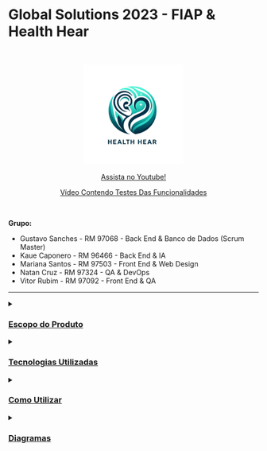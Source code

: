 # **Global Solutions 2023 - FIAP & Health Hear**
<br />
<p align="center">
  <img src="HealthHear.png" alt="HealthHear" width=200>
</p>

<p align="center">
  <a href="https://www.youtube.com/watch?v=-MF4UsdPNVo" target="blank" style="text-align: center; display: block;">Assista no Youtube!</a>
</p>

<p align="center">
  <a href="https://www.youtube.com/watch?v=Fw51SMWi-k8" target="blank" style="text-align: center; display: block;">Vídeo Contendo Testes Das Funcionalidades</a>
</p>

<br />

**Grupo:**
- Gustavo Sanches - RM 97068 - Back End & Banco de Dados (Scrum Master)
- Kaue Caponero - RM 96466 - Back End & IA
- Mariana Santos - RM 97503 - Front End & Web Design
- Natan Cruz - RM 97324 - QA & DevOps 
- Vitor Rubim - RM 97092 - Front End & QA

<hr/>

<details>
  <summary><h3><u>Escopo do Produto</u></h3></summary>

  <details>
    <summary><h4><u>Problema a Solucionar</u></h4></summary>
      <p>A saúde representa um dos fundamentos essenciais da existência humana, exercendo não apenas impacto direto sobre nossa qualidade de vida, mas também moldando nossa capacidade de concretizar sonhos, aspirações e potencial criativo. Incontestavelmente, o futuro da saúde figura como uma das preocupações mais urgentes na sociedade contemporânea.</p>
      <p>Lamentavelmente, atualmente, deparamo-nos com relatos frequentes de pacientes que experimentaram situações adversas envolvendo profissionais da saúde. Observamos casos de negligência, má conduta, comportamento antiético e, em algumas instâncias, práticas criminosas. Mesmo que tais incidentes não representem a norma entre os profissionais de saúde, sua ocorrência é suficiente para gerar insegurança, levando pessoas a desistirem de procedimentos e consultas cruciais para sua saúde. O cerne do problema reside na escassez de transparência e informações confiáveis no âmbito da saúde, resultando em experiências negativas para os pacientes e, consequentemente, na renúncia a cuidados essenciais.</p>
      <p>Diante desse cenário, torna-se imperativa a promoção da transparência e o acesso a informações confiáveis no universo da saúde. Os pacientes anseiam por detalhes aprofundados sobre os profissionais de saúde antes de se submeterem a consultas e tratamentos, enfrentando, no entanto, a carência de plataformas especializadas dedicadas a essa forma de avaliação. É nesse contexto que a HealthHear emerge como resposta a essa lacuna, proporcionando um espaço dedicado à compartilhamento de experiências reais e verificadas com médicos. Essa abordagem visa, sobretudo, promover a confiança dos pacientes nos serviços de saúde, destacando-se como uma medida crucial na prevenção de crimes e mal conduta por parte dos profissionais da saúde.</p>
  </details>
  
  <details>
    <summary><h4><u>Solução Proposta</u></h4></summary>
      <p>O projeto HealthHear consiste em um aplicativo móvel para promover a transparência, segurança, apoio ao paciente e incentivar a melhora na conduta de profissionais da saúde. A ideia baseia-se em possibilitar que usuários cadastrem feedbacks e/ou denúncias à médicos de forma anônima ou não. Qualquer usuário pode visualizar essas denúncias e feedbacks e caso o profissional da saúde se cadastre, ele também pode responder a denúncias e feedbacks relacionados ao seu registro (CRM, CRO, CRN etc.).</p>
      <p>Desta forma, utilizamos a tecnologia acessível e inovadora que é o desenvolvimento de aplicações móveis e promovemos a transparência, segurança e apoio ao paciente na sua jornada em busca da saúde. Além disso, também incentivamos profissionais a serem mais cautelosos em suas consultas e manter sempre o respeito e o cuidado necessário ao paciente.</p>
      <p>Com os pacientes seguros e confiantes, consequentemente eles serão incentivados a cuidar melhor de sua saúde e buscar tratamentos, consultas e procedimentos com profissionais de qualidade e confiança, promovendo a saúde de forma geral.</p>
  </details>

  <details>
     <summary><h4><u>Escopo do Projeto</u></h4></summary>
      <p><b>Cadastro e Autenticação de Usuários:</b> Permitir que usuários criem perfis e acessem o aplicativo de forma segura.</p>
      <p><b>Sistema de Feedback e Denúncia:</b> Possibilitar que os usuários avaliem e reportem condutas de profissionais da saúde, incluindo a opção de denúncias anônimas.</p>
      <p><b>Visualização de Feedbacks e Respostas:</b> Disponibilizar um sistema onde feedbacks e denúncias possam ser visualizados publicamente, com espaço para respostas dos profissionais avaliados.</p>
      <p><b>Interface Amigável e Acessível:</b> Desenvolver uma interface de usuário intuitiva e acessível para todas as idades e níveis de habilidade técnica.</p>
      <p><b>Relatórios e Análises de Dados:</b> Gerar relatórios estatísticos e análises de dados para entender tendências e padrões nas avaliações.</p>
  </details>

  <details>
     <summary><h4><u>Fora do Escopo</u></h4></summary>
      <p><b>Consultas Médicas Online:</b> O aplicativo não fornecerá funcionalidades para consultas médicas ou aconselhamento de saúde online.</p>
      <p><b>Venda de Medicamentos:</b> Não será uma plataforma para a venda ou prescrição de medicamentos.</p>
      <p><b>Serviços de Emergência:</b> HealthHear não substitui serviços de emergência e não deve ser usado em situações de urgência médica.</p>
      <p><b>Garantia de Qualidade Médica:</b> O aplicativo não avaliará as qualificações ou competências médicas dos profissionais.</p>
      <p><b>Resolução de Conflitos Legais:</b> Não atuará como uma entidade mediadora em disputas legais ou questões jurídicas entre pacientes e profissionais de saúde.</p>
  </details>
</details>

<details>
  <summary><h3><u>Tecnologias Utilizadas</u></h3></summary>
  <h4>Backend</b></h4>
  <p>
    <img alt="Java" src="https://img.shields.io/badge/Java-ED8B00?style=flat&logo=openjdk&logoColor=white">
    <img alt="Spring" src="https://img.shields.io/badge/Spring-6DB33F?style=flat&logo=spring&logoColor=white">
  </p>
  <h4>Front-end</h4>
  <p style="text-align:center;">
    <img alt="React Native" src="https://img.shields.io/badge/React_Native-20232A?style=flat&logo=react&logoColor=61DAFB">
    <img alt="TypeScript"  src="https://img.shields.io/badge/TypeScript-007ACC?style=flat&logo=typescript&logoColor=white">
    <img alt="Styled Components" src="https://img.shields.io/badge/styled--components-DB7093?style=flat&logo=styled-components&logoColor=white">
  </p>
  <h4>Controle de Versão</h4>
  <p style="text-align:center;">
    <img alt="Git" src="https://img.shields.io/badge/GIT-%23F05033.svg?&style=flat&logo=git&logoColor=white">
    <img alt="GitHub" src="https://img.shields.io/badge/GITHUB-%23121011.svg?&style=flat&logo=github&logoColor=white">
  </p>
  <h4>IDEs e Ferramentas</h4>
  <p style="text-align:center;">
    <img alt="Oracle" src="https://img.shields.io/badge/Oracle-F80000?style=flat&logo=Oracle&logoColor=white">
    <img alt="Visual Studio Code" src="https://img.shields.io/badge/Visual_Studio_Code-0078D4?style=flat&logo=visual%20studio%20code&logoColor=white">
    <img alt="IntelliJ" src= "https://img.shields.io/badge/IntelliJ_IDEA-000000.svg?style=flat&logo=intellij-idea&logoColor=white">
    <img alt="Insomnia" src = "https://img.shields.io/badge/Insomnia-black?style=flat&logo=insomnia&logoColor=5849BE">
    <img alt="Google Colab" src="https://img.shields.io/badge/Colab-F9AB00?style=flat&logo=googlecolab&color=white">
  </p>
</details>

<details>
  <summary><h3><u>Como Utilizar</u></h3></summary>

Antes de tudo, você precisa ter instalado em sua máquina as seguintes ferramentas:
[Git](https://git-scm.com), [Java](https://www.java.com/pt-BR/).

Além disso, é bom ter um editor para trabalhar com o código, como [VSCode](https://code.visualstudio.com/) ou [IntelliJ](https://www.jetbrains.com/pt-br/idea/).

O projeto é divido em duas partes:

- 🎲 Backend (Servidor)
- 📱 Mobile (Aplicativo)

##### 👉 **_Backend:_**

#### Opção 01:
Siga as instruções abaixo para gerar o arquivo JAR a partir do código-fonte e executá-lo.

1. Clone o repositório ou baixe o código-fonte do projeto para o seu computador.
2. Navegue até a raiz do projeto, onde o arquivo `pom.xml` está localizado.
3. Nesta pasta você encontrará o arquivo applicattion.properties.
4. Caso queira testar com o banco H2, deixe a linha spring.profiles.active=${PROFILE:dev}, caso deseje testar com o banco Oracle, deixa a linha spring.profiles.active=${PROFILE:prod}
5. Caso escolha o Oracle, adicionar as variáveis de ambiente em sua máquina, sendo que os campos e valores são:
   5.1. DB_URL: url do banco oracle
   5.2. DB_USER: usuario do banco oracle
   5.3. DB_PASS: senha do banco oracle
7. Abra o terminal ou prompt de comando nesta mesma localização (onde contém o pom.xml).
8. Execute o seguinte comando para compilar o projeto e gerar o arquivo JAR:
   
```bash
$ mvn clean package
```

Este comando irá limpar o projeto (remove arquivos compilados anteriores), compila o código-fonte e empacota o resultado em um arquivo JAR dentro do diretório `target`.

9. Após a conclusão do processo, você encontrará o arquivo JAR gerado no diretório `target`.

### Executando o Arquivo JAR
10. Navegue até o diretório `target` que contém o novo arquivo JAR.
11. Execute o arquivo JAR usando o comando:

```bash
$ java -jar health.hear-0.0.1-SNAPSHOT.jar
```

Solução de Problemas:
- Se ocorrerem erros durante a compilação ou geração do JAR, verifique se todas as dependências estão corretas e disponíveis.
- Caso receba mensagens de erro ao tentar executar o arquivo JAR, assegure-se de que está utilizando a versão correta do Java e que todas as variáveis de ambiente estão devidamente configuradas.

#### Opção 02:
Navegue até o projeto maven:

```bash
$ cd Entregas/Sprint\ 1/Enterprise\ Application\ Development\healthhear
```

Abra o projeto maven em seu editor e execute o arquivo main: HealthHearApplicattion.java

Aguarde a inicialização do servidor até a exibição da mensagem: 

```bash
HealthHear app started with endpoints available as http://localhost:8080
Hit Ctrl-C to stop it....
```

Abra o seu navegador e navegue até [http://localhost:8080](http://localhost:8080)

##### 👉 **_Mobile:_**

Navegue até o projeto mobile:

```bash
$ cd Entregas/Sprint\ 1/Hybrid\ Mobile\ APP\ Development\ healthhear
```

Instale as dependências
```bash
$ yarn
```

Abra o projeto mobile em seu editor e execute o seguinte comando:
```bash
$ yarn start
```
</details>

<details>
  <summary><h3><u>Diagramas</u></h3></summary>
  
  <details>
  <summary><h4><u>Diagrama Entidade Relacionamento (DER)</u></h4></summary>
  <br />
  <p align="center">
    <img src="Database Applicattion Development/DER.png" alt="DER">
  </p>
  </details>

  <details>
  <summary><h4><u>Modelo Entidade Relacionamento (MER)</u></h4></summary>
  <br />
  <p align="center">
    <img src="Database Applicattion Development/MER.png" alt="MER">
  </p>
  <br />
  </details>

  <details>
  <summary><h4><u>Diagrama de Classes (UML)</u></h4></summary>
  <br />
  <p align="center">
    <img src="Digital Business Enablement/HealthHear-api/Documentacao/UML.png" alt="UML">
  </p>
  <br />
  </details>
  
</details>
